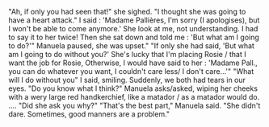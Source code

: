 "Ah, if only you had seen that!" she sighed. 
"I thought she was going to have a heart attack." I said : 'Madame Pallières, I'm sorry (I apologises), but I won't be able to come anymore.'
She look at me, not understanding. I had to say it to her twice! Then she sat down and told me : 'But what am I going to do?'" Manuela paused, she was upset."
"If only she had said, 'But what am I going to do without you?' She's lucky that I'm placing Rosie / that I want the job for Rosie, Otherwise, I would have said to her : 'Madame Pall., you can do whatever you want, I couldn't care less/ I don't care...'"
"What will I do without you" I said, smiling. 
Suddenly, we both had tears in our eyes. 
"Do you know what I think?" Manuela asks/asked, wiping her cheeks with a wery large red handkerchief, like a matador / as a matador would do. 
....
"Did she ask you why?"
"That's the best part," Manuela said. "She didn't dare. Sometimes, good manners are a problem."
